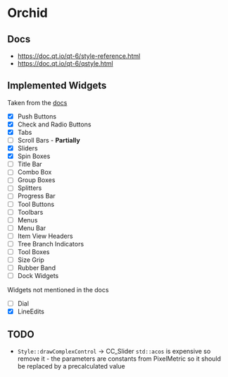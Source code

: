# Orchid


## Docs
- https://doc.qt.io/qt-6/style-reference.html
- https://doc.qt.io/qt-6/qstyle.html


## Implemented Widgets
Taken from the [docs](https://doc.qt.io/qt-6/style-reference.html#widget-reference)
- [x] Push Buttons 
- [x] Check and Radio Buttons
- [x] Tabs
- [ ] Scroll Bars - **Partially**
- [x] Sliders
- [x] Spin Boxes
- [ ] Title Bar
- [ ] Combo Box
- [ ] Group Boxes
- [ ] Splitters
- [ ] Progress Bar
- [ ] Tool Buttons
- [ ] Toolbars
- [ ] Menus
- [ ] Menu Bar
- [ ] Item View Headers
- [ ] Tree Branch Indicators
- [ ] Tool Boxes
- [ ] Size Grip
- [ ] Rubber Band
- [ ] Dock Widgets

Widgets not mentioned in the docs
- [ ] Dial
- [x] LineEdits 

## TODO
- `Style::drawComplexControl` -> CC_Slider `std::acos` is expensive so remove it - the parameters are constants from PixelMetric so it should be replaced by a precalculated value
